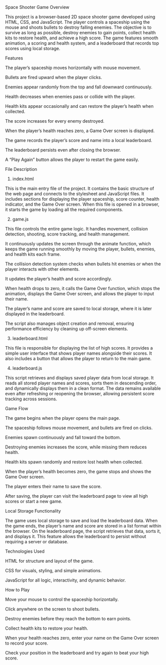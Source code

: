 Space Shooter Game
Overview

This project is a browser-based 2D space shooter game developed using HTML, CSS, and JavaScript. The player controls a spaceship using the mouse and shoots bullets to destroy falling enemies. The objective is to survive as long as possible, destroy enemies to gain points, collect health kits to restore health, and achieve a high score. The game features smooth animation, a scoring and health system, and a leaderboard that records top scores using local storage.

Features

The player’s spaceship moves horizontally with mouse movement.

Bullets are fired upward when the player clicks.

Enemies appear randomly from the top and fall downward continuously.

Health decreases when enemies pass or collide with the player.

Health kits appear occasionally and can restore the player’s health when collected.

The score increases for every enemy destroyed.

When the player’s health reaches zero, a Game Over screen is displayed.

The game records the player’s score and name into a local leaderboard.

The leaderboard persists even after closing the browser.

A “Play Again” button allows the player to restart the game easily.

File Description
1. index.html

This is the main entry file of the project. It contains the basic structure of the web page and connects to the stylesheet and JavaScript files. It includes sections for displaying the player spaceship, score counter, health indicator, and the Game Over screen. When this file is opened in a browser, it starts the game by loading all the required components.

2. game.js

This file controls the entire game logic. It handles movement, collision detection, shooting, score tracking, and health management.

It continuously updates the screen through the animate function, which keeps the game running smoothly by moving the player, bullets, enemies, and health kits each frame.

The collision detection system checks when bullets hit enemies or when the player interacts with other elements.

It updates the player’s health and score accordingly.

When health drops to zero, it calls the Game Over function, which stops the animation, displays the Game Over screen, and allows the player to input their name.

The player’s name and score are saved to local storage, where it is later displayed in the leaderboard.

The script also manages object creation and removal, ensuring performance efficiency by cleaning up off-screen elements.

3. leaderboard.html

This file is responsible for displaying the list of high scores. It provides a simple user interface that shows player names alongside their scores. It also includes a button that allows the player to return to the main game.

4. leaderboard.js

This script retrieves and displays saved player data from local storage. It reads all stored player names and scores, sorts them in descending order, and dynamically displays them in a clean format. The data remains available even after refreshing or reopening the browser, allowing persistent score tracking across sessions.

Game Flow

The game begins when the player opens the main page.

The spaceship follows mouse movement, and bullets are fired on clicks.

Enemies spawn continuously and fall toward the bottom.

Destroying enemies increases the score, while missing them reduces health.

Health kits spawn randomly and restore lost health when collected.

When the player’s health becomes zero, the game stops and shows the Game Over screen.

The player enters their name to save the score.

After saving, the player can visit the leaderboard page to view all high scores or start a new game.

Local Storage Functionality

The game uses local storage to save and load the leaderboard data. When the game ends, the player’s name and score are stored in a list format within the browser. On the leaderboard page, the script retrieves that data, sorts it, and displays it. This feature allows the leaderboard to persist without requiring a server or database.

Technologies Used

HTML for structure and layout of the game.

CSS for visuals, styling, and simple animations.

JavaScript for all logic, interactivity, and dynamic behavior.

How to Play

Move your mouse to control the spaceship horizontally.

Click anywhere on the screen to shoot bullets.

Destroy enemies before they reach the bottom to earn points.

Collect health kits to restore your health.

When your health reaches zero, enter your name on the Game Over screen to record your score.

Check your position in the leaderboard and try again to beat your high score.